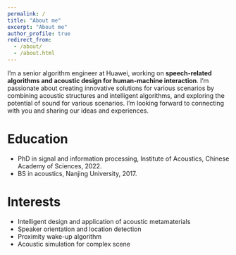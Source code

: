 ```yaml
---
permalink: /
title: "About me"
excerpt: "About me"
author_profile: true
redirect_from: 
  - /about/
  - /about.html
---
```


I’m a senior algorithm engineer at Huawei, working on **speech-related algorithms and acoustic design for human-machine interaction**. I’m passionate about creating innovative solutions for various scenarios by combining acoustic structures and intelligent algorithms, and exploring the potential of sound for various scenarios. I’m looking forward to connecting with you and sharing our ideas and experiences.

Education
======
- PhD in signal and information processing, Institute of Acoustics, Chinese Academy of Sciences, 2022.
- BS in acoustics, Nanjing University, 2017.

Interests
======
- Intelligent design and application of acoustic metamaterials
- Speaker orientation and location detection
- Proximity wake-up algorithm
- Acoustic simulation for complex scene

